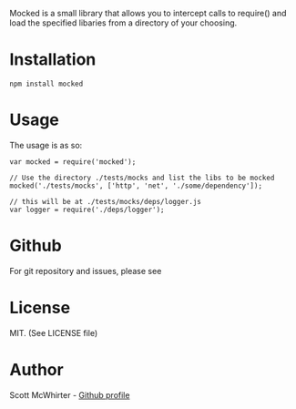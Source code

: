 
Mocked is a small library that allows you to intercept calls to require() and
load the specified libaries from a directory of your choosing.

# Installation

    npm install mocked

# Usage

The usage is as so:

    var mocked = require('mocked');

    // Use the directory ./tests/mocks and list the libs to be mocked
    mocked('./tests/mocks', ['http', 'net', './some/dependency']);

    // this will be at ./tests/mocks/deps/logger.js
    var logger = require('./deps/logger');

# Github

For git repository and issues, please see [](http://github.com/konobi/node-mocked)

# License

MIT. (See LICENSE file)

# Author

Scott McWhirter - [Github profile](http://github.com/konobi)

